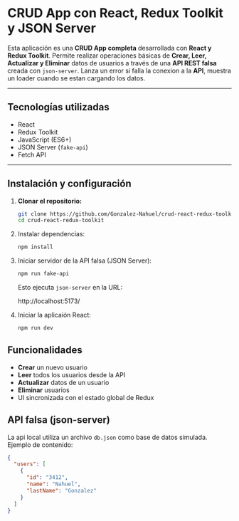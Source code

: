 # CRUD App con React, Redux Toolkit y JSON Server

Esta aplicación es una **CRUD App completa** desarrollada con **React y Redux Toolkit**. Permite realizar operaciones básicas de **Crear, Leer, Actualizar y Eliminar** datos de usuarios a través de una **API REST falsa** creada con `json-server`. Lanza un error si falla la conexion a la **API**, muestra un loader cuando se estan cargando los datos.

---

## Tecnologías utilizadas

- React
- Redux Toolkit
- JavaScript (ES6+)
- JSON Server (`fake-api`)
- Fetch API

---

## Instalación y configuración

1. **Clonar el repositorio:**

   ```bash
   git clone https://github.com/Gonzalez-Nahuel/crud-react-redux-toolkit
   cd crud-react-redux-toolkit
   ```

2. Instalar dependencias:

   ```bash
   npm install
   ```

3. Iniciar servidor de la API falsa (JSON Server):

   ```bash
   npm run fake-api
   ```

   Esto ejecuta `json-server` en la URL:

   http://localhost:5173/

4. Iniciar la aplicaión React:
   ```bash
   npm run dev
   ```

## Funcionalidades

- **Crear** un nuevo usuario
- **Leer** todos los usuarios desde la API
- **Actualizar** datos de un usuario
- **Eliminar** usuarios
- UI sincronizada con el estado global de Redux

## API falsa (json-server)

La api local utiliza un archivo `db.json` como base de datos simulada. Ejemplo de contenido:

```json
{
  "users": [
    {
      "id": "3412",
      "name": "Nahuel",
      "lastName": "Gonzalez"
    }
  ]
}
```
